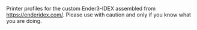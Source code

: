 Printer profiles for the custom Ender3-IDEX assembled from https://enderidex.com/. Please use with caution and  only if you know what you are doing.
